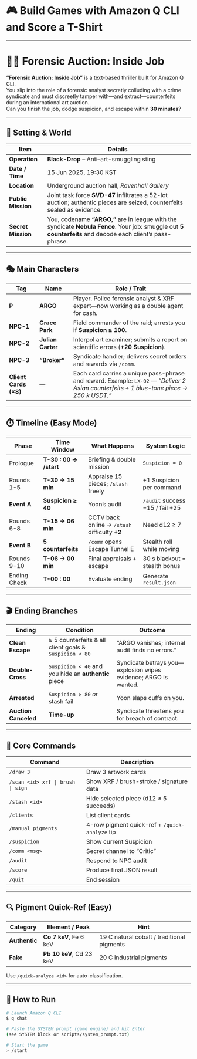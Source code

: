 # 🎮 Build Games with Amazon Q CLI and Score a T-Shirt
---

# 🕵️‍♀️ Forensic Auction: Inside Job

**“Forensic Auction: Inside Job”** is a text-based thriller built for Amazon Q CLI.  
You slip into the role of a forensic analyst secretly colluding with a crime syndicate and must discreetly tamper with—and extract—counterfeits during an international art auction.  
Can you finish the job, dodge suspicion, and escape within **30 minutes**?

---

## 🧭 Setting & World

| Item | Details |
|------|---------|
| **Operation** | **Black-Drop** – Anti–art-smuggling sting |
| **Date / Time** | 15 Jun 2025, 19:30 KST |
| **Location** | Underground auction hall, _Ravenhall Gallery_ |
| **Public Mission** | Joint task force **SVD-47** infiltrates a 52-lot auction; authentic pieces are seized, counterfeits sealed as evidence. |
| **Secret Mission** | You, codename **“ARGO,”** are in league with the syndicate **Nebula Fence**. Your job: smuggle out **5 counterfeits** and decode each client’s pass-phrase. |

---

## 🎭 Main Characters

| Tag                   | Name                     | Role / Trait                                                                                                                             |
| --------------------- | ------------------------ | ---------------------------------------------------------------------------------------------------------------------------------------- |
| **P**                 | **ARGO**                 | Player. Police forensic analyst & XRF expert—now working as a double agent for cash.                                                     |
| **NPC-1**             | **Grace Park**           | Field commander of the raid; arrests you if **Suspicion ≥ 100**.                                                                         |
| **NPC-2**             | **Julian Carter**        | Interpol art examiner; submits a report on scientific errors (**+20 Suspicion**).                                                        |
| **NPC-3**             | **“Broker”**             | Syndicate handler; delivers secret orders and rewards via `/comm`.                                                                       |
| **Client Cards (×8)** | —                        | Each card carries a unique pass-phrase and reward. Example: `LX-02` — *“Deliver 2 Asian counterfeits + 1 blue-tone piece → 250 k USDT.”* |


---

## ⏱️ Timeline (Easy Mode)

| Phase | Time Window | What Happens | System Logic |
|-------|-------------|--------------|--------------|
| Prologue | **T-30 : 00 → /start** | Briefing & double mission | `Suspicion = 0` |
| Rounds 1-5 | **T-30 → 15 min** | Appraise 15 pieces; `/stash` freely | +1 Suspicion per command |
| **Event A** | **Suspicion ≥ 40** | Yoon’s audit | `/audit` success −15 / fail +25 |
| Rounds 6-8 | **T-15 → 06 min** | CCTV back online → `/stash` difficulty **+2** | Need d12 ≥ 7 |
| **Event B** | **5 counterfeits** | `/comm` opens Escape Tunnel E | Stealth roll while moving |
| Rounds 9-10 | **T-06 → 00 min** | Final appraisals + escape | 30 s blackout = stealth bonus |
| Ending Check | **T-00 : 00** | Evaluate ending | Generate `result.json` |

---

## 🎬 Ending Branches

| Ending | Condition | Outcome |
|--------|-----------|---------|
| **Clean Escape** | ≥ 5 counterfeits & all client goals & `Suspicion < 80` | “ARGO vanishes; internal audit finds no errors.” |
| **Double-Cross** | `Suspicion < 40` and you hide an **authentic** piece | Syndicate betrays you—explosion wipes evidence; ARGO is wanted. |
| **Arrested** | `Suspicion ≥ 80` _or_ stash fail | Yoon slaps cuffs on you. |
| **Auction Canceled** | **Time-up** | Syndicate threatens you for breach of contract. |

---

## 🔧 Core Commands

| Command | Description |
|---------|-------------|
| `/draw 3` | Draw 3 artwork cards |
| `/scan <id> xrf \| brush \| sign` | Show XRF / brush-stroke / signature data |
| `/stash <id>` | Hide selected piece (d12 ≥ 5 succeeds) |
| `/clients` | List client cards |
| `/manual pigments` | 4-row pigment quick-ref + `/quick-analyze` tip |
| `/suspicion` | Show current Suspicion |
| `/comm <msg>` | Secret channel to “Critic” |
| `/audit` | Respond to NPC audit |
| `/score` | Produce final JSON result |
| `/quit` | End session |

---

## 🔍 Pigment Quick-Ref (Easy)

| Category | Element / Peak | Hint |
|----------|----------------|------|
| **Authentic** | **Co 7 keV**, Fe 6 keV | 19 C natural cobalt / traditional pigments |
| **Fake** | **Pb 10 keV**, Cd 23 keV | 20 C industrial pigments |

Use `/quick-analyze <id>` for auto-classification.

---

## 🚀 How to Run

```bash
# Launch Amazon Q CLI
$ q chat

# Paste the SYSTEM prompt (game engine) and hit Enter
(see SYSTEM block or scripts/system_prompt.txt)

# Start the game
> /start
